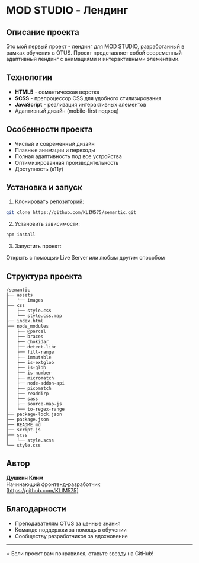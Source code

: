 # MOD STUDIO - Лендинг

## Описание проекта

Это мой первый проект - лендинг для MOD STUDIO, разработанный в рамках обучения в OTUS. Проект представляет собой современный адаптивный лендинг с анимациями и интерактивными элементами.

## Технологии

- **HTML5** - семантическая верстка
- **SCSS** - препроцессор CSS для удобного стилизирования
- **JavaScript** - реализация интерактивных элементов
- Адаптивный дизайн (mobile-first подход)

## Особенности проекта

- Чистый и современный дизайн
- Плавные анимации и переходы
- Полная адаптивность под все устройства
- Оптимизированная производительность
- Доступность (a11y)

## Установка и запуск

1. Клонировать репозиторий:

```bash
git clone https://github.com/KLIM575/semantic.git
```

2. Установить зависимости:

```bash
npm install
```

3. Запустить проект:

Открыть с помощью Live Server или любым другим способом

## Структура проекта

```
/semantic
├── assets
│   └── images
├── css
│   ├── style.css
│   └── style.css.map
├── index.html
├── node_modules
│   ├── @parcel
│   ├── braces
│   ├── chokidar
│   ├── detect-libc
│   ├── fill-range
│   ├── immutable
│   ├── is-extglob
│   ├── is-glob
│   ├── is-number
│   ├── micromatch
│   ├── node-addon-api
│   ├── picomatch
│   ├── readdirp
│   ├── sass
│   ├── source-map-js
│   └── to-regex-range
├── package-lock.json
├── package.json
├── README.md
├── script.js
├── scss
│   └── style.scss
└── style.css
```

## Автор

**Душкин Клим**  
Начинающий фронтенд-разработчик  
[https://github.com/KLIM575]

## Благодарности

- Преподавателям OTUS за ценные знания
- Команде поддержки за помощь в обучении
- Сообществу разработчиков за вдохновение

---

⭐️ Если проект вам понравился, ставьте звезду на GitHub!
